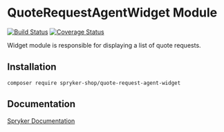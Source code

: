 # QuoteRequestAgentWidget Module
[![Build Status](https://travis-ci.org/spryker-shop/quote-request-agent-widget.svg)](https://travis-ci.org/spryker/quote-request-agent-widget)
[![Coverage Status](https://coveralls.io/repos/github/spryker-shop/quote-request-agent-widget/badge.svg)](https://coveralls.io/github/spryker/quote-request-agent-widget)

Widget module is responsible for displaying a list of quote requests.

## Installation

```
composer require spryker-shop/quote-request-agent-widget
```

## Documentation

[Spryker Documentation](https://academy.spryker.com/developing_with_spryker/module_guide/modules.html)
